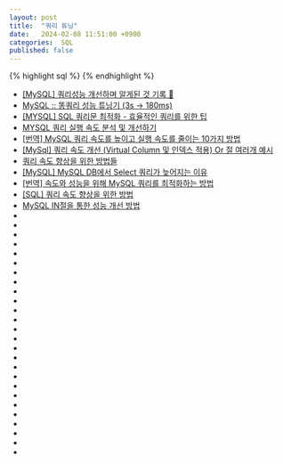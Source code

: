 ```yaml
---
layout: post
title:  "쿼리 튜닝"
date:   2024-02-08 11:51:00 +0900
categories:  SQL
published: false
---
```


{% highlight sql %}
{% endhighlight %}

- [[MySQL] 쿼리성능 개선하며 알게된 것 기록 📝](https://jaejade.tistory.com/128)
- [MySQL :: 똥쿼리 성능 튜닝기 (3s -> 180ms)](https://velog.io/@wisepine/MySQL-%EC%BF%BC%EB%A6%AC-%EC%84%B1%EB%8A%A5-%EA%B0%9C%EC%84%A0%EA%B8%B0-3s-180ms)
- [[MYSQL] SQL 쿼리문 최적화 - 효율적인 쿼리를 위한 팁](https://jhlee-developer.tistory.com/entry/MYSQL-SQL-%EC%BF%BC%EB%A6%AC%EB%AC%B8-%EC%B5%9C%EC%A0%81%ED%99%94-%ED%9A%A8%EC%9C%A8%EC%A0%81%EC%9D%B8-%EC%BF%BC%EB%A6%AC%EB%A5%BC-%EC%9C%84%ED%95%9C-%ED%8C%81)
- [MYSQL 쿼리 실행 속도 분석 및 개선하기](https://bluemoon-clover.tistory.com/73)
- [[번역] MySQL 쿼리 속도를 높이고 실행 속도를 줄이는 10가지 방법](https://kkeolmusae.tistory.com/94)
- [[MySql] 쿼리 속도 개선 (Virtual Column 및 인덱스 적용) Or 절 여러개 예시](https://mingg123.tistory.com/257)
- [쿼리 속도 향상을 위한 방법들](https://compogetters.tistory.com/89)
- [[MySQL] MySQL DB에서 Select 쿼리가 늦어지는 이유](https://peterica.tistory.com/390)
- [[번역] 속도와 성능을 위해 MySQL 쿼리를 최적화하는 방법](https://kkeolmusae.tistory.com/93)
- [[SQL] 쿼리 속도 향상을 위한 방법](https://velog.io/@piczo/SQL-%EC%BF%BC%EB%A6%AC-%EC%86%8D%EB%8F%84-%ED%96%A5%EC%83%81%EC%9D%84-%EC%9C%84%ED%95%9C-%EB%B0%A9%EB%B2%95)
- [MySQL IN절을 통한 성능 개선 방법](https://jojoldu.tistory.com/565)
- [](https://erinh.tistory.com/entry/MySQLJava-DB-%EC%BF%BC%EB%A6%AC-%EC%84%B1%EB%8A%A5%EA%B0%9C%EC%84%A0-2-%EB%9E%AD%ED%82%B9-%EC%A1%B0%ED%9A%8C-%EC%86%8D%EB%8F%84-%EA%B0%9C%EC%84%A0%ED%95%98%EA%B8%B0-5s-%E2%9E%A1%EF%B8%8F-1s%EB%8C%80%EB%A1%9C-%EC%A4%84%EC%9D%B4%EA%B8%B0)
- [](https://wiki.yowu.dev/ko/Knowledge-base/mysql-for-planner-marketers/Learning/mysql-performance-optimization-tips-and-tricks-for-non-developers)
- [](https://blog.naver.com/PostView.nhn?blogId=realmani&logNo=222030582194)
- [](https://yeongunheo.tistory.com/entry/Mysql-%EC%BF%BC%EB%A6%AC%EC%B5%9C%EC%A0%81%ED%99%94)
- [](https://medium.com/team-joon/%EC%BF%BC%EB%A6%AC-%ED%8A%9C%EB%8B%9D%EC%9D%84-%ED%86%B5%ED%95%B4-%EC%8A%AC%EB%A1%9C%EC%9A%B0-%EC%BF%BC%EB%A6%AC-%EA%B0%9C%EC%84%A0%ED%95%98%EA%B8%B0-52480d1cd602)
- [](https://myallinone.tistory.com/entry/SQL%EC%9D%84-%EC%B5%9C%EC%A0%81%ED%99%94%ED%95%98%EB%A0%A4%EB%A9%B4-%EC%9D%B4%EB%A0%87%EA%B2%8C-%ED%95%B4%EC%95%BC-%ED%95%9C%EB%8B%A4)
- [](https://cookie-dev.tistory.com/31)
- [](https://thalals.tistory.com/349)
- [](https://chung-develop.tistory.com/145)
- [](https://engineering.ab180.co/stories/improve-performance-with-proper-engineering)
- [](https://yozm.wishket.com/magazine/detail/2260/)
- [](https://wimoney.tistory.com/entry/MySQLSpringDataJPA-%EC%83%9D%EC%95%A0-%EC%B2%AB-%EC%BF%BC%EB%A6%AC-%ED%8A%9C%EB%8B%9D%EC%9D%84-%ED%86%B5%ED%95%9C-%EC%A1%B0%ED%9A%8C-%EC%84%B1%EB%8A%A5%EC%9D%84-%EA%B0%9C%EC%84%A0)
- [](https://blog.lael.be/post/370)
- [](https://pjh3749.tistory.com/287)
- [](https://dataonair.or.kr/db-tech-reference/d-guide/dbms-2/?mod=document&uid=62469)
- [](https://epthffh.tistory.com/entry/Mysql-%EC%84%B1%EB%8A%A5%EA%B0%9C%EC%84%A0-%ED%8C%81)
- [](https://ygdev84.tistory.com/21)
- [](https://tipland.tistory.com/55)
- [](https://medium.com/watcha/%EC%BF%BC%EB%A6%AC-%EC%B5%9C%EC%A0%81%ED%99%94-%EC%B2%AB%EA%B1%B8%EC%9D%8C-%EB%B3%B4%EB%8B%A4-%EB%B9%A0%EB%A5%B8-%EC%BF%BC%EB%A6%AC%EB%A5%BC-%EC%9C%84%ED%95%9C-7%EA%B0%80%EC%A7%80-%EC%B2%B4%ED%81%AC-%EB%A6%AC%EC%8A%A4%ED%8A%B8-bafec9d2c073)
- [](https://kimyhcj.tistory.com/entry/MySQL-%EC%86%8D%EB%8F%84-%EA%B0%9C%EC%84%A0-TIP)
- [](https://episode1982.tistory.com/entry/%EC%BF%BC%EB%A6%AC%EC%86%8D%EB%8F%84%EA%B0%80-%ED%98%84%EC%A0%80%ED%95%98%EA%B2%8C-%EB%8A%90%EB%A6%B4%EB%95%8C-%EC%9D%B8%EB%8D%B1%EC%8A%A4%EB%A5%BC-%EC%A0%95%EC%83%81%EC%A0%81%EC%9C%BC%EB%A1%9C-%ED%83%80%EA%B3%A0-%EC%9E%88%EB%8A%94%EC%A7%80-%EA%B6%81%EA%B8%88%ED%95%98%EB%8B%A4%EB%A9%B4-MYSQL-Explain)
- [](https://mooonstar.tistory.com/entry/MySQL%EB%8D%B0%EC%9D%B4%ED%84%B0%EB%B2%A0%EC%9D%B4%EC%8A%A4-%ED%8A%9C%EB%8B%9D-%EC%B5%9C%EC%A0%81%EC%9D%98-%EC%84%B1%EB%8A%A5%EC%9D%84-%EC%9C%84%ED%95%9C-5%EA%B0%80%EC%A7%80-%ED%95%B5%EC%8B%AC-%ED%8C%81)
- [](https://tjdtls690.github.io/studycontents/java/2023-11-03-select_perform_improve/)
- [](https://marobiana.tistory.com/35)
- [](https://baebalja.tistory.com/566)
- [](https://www.codenary.co.kr/discovery/list?id=4547)